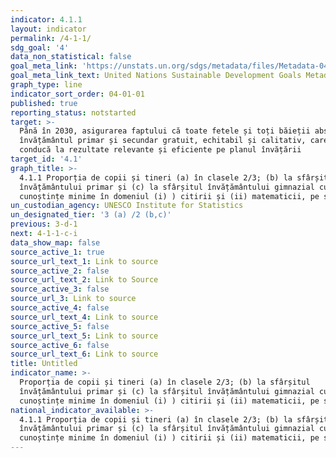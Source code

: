 ```yaml
---
indicator: 4.1.1
layout: indicator
permalink: /4-1-1/
sdg_goal: '4'
data_non_statistical: false
goal_meta_link: 'https://unstats.un.org/sdgs/metadata/files/Metadata-04-01-01.pdf'
goal_meta_link_text: United Nations Sustainable Development Goals Metadata (PDF 4.0 MB)
graph_type: line
indicator_sort_order: 04-01-01
published: true
reporting_status: notstarted
target: >-
  Până în 2030, asigurarea faptului că toate fetele și toți băieții absolvă
  învățământul primar și secundar gratuit, echitabil și calitativ, care să
  conducă la rezultate relevante și eficiente pe planul învățării
target_id: '4.1'
graph_title: >-
  4.1.1 Proporția de copii și tineri (a) în clasele 2/3; (b) la sfârșitul
  învățământului primar și (c) la sfârșitul învățământului gimnazial cu
  cunoștințe minime în domeniul (i) ) citirii și (ii) matematicii, pe sexe
un_custodian_agency: UNESCO Institute for Statistics
un_designated_tier: '3 (a) /2 (b,c)'
previous: 3-d-1
next: 4-1-1-c-i
data_show_map: false
source_active_1: true
source_url_text_1: Link to source
source_active_2: false
source_url_text_2: Link to Source
source_active_3: false
source_url_3: Link to source
source_active_4: false
source_url_text_4: Link to source
source_active_5: false
source_url_text_5: Link to source
source_active_6: false
source_url_text_6: Link to source
title: Untitled
indicator_name: >-
  Proporția de copii și tineri (a) în clasele 2/3; (b) la sfârșitul
  învățământului primar și (c) la sfârșitul învățământului gimnazial cu
  cunoștințe minime în domeniul (i) ) citirii și (ii) matematicii, pe sexe
national_indicator_available: >-
  4.1.1 Proporția de copii și tineri (a) în clasele 2/3; (b) la sfârșitul
  învățământului primar și (c) la sfârșitul învățământului gimnazial cu
  cunoștințe minime în domeniul (i) ) citirii și (ii) matematicii, pe sexe
---
```

